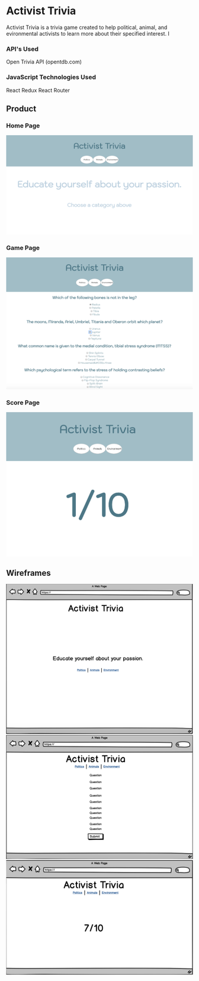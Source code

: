 # Activist Trivia

Activist Trivia is a trivia game created to help political, animal, and evironmental activists to learn more about their specified interest. I

### API's Used
Open Trivia API (opentdb.com)

### JavaScript Technologies Used
React
Redux
React Router

## Product
### Home Page
![alt text](https://github.com/hljacobs5/personal-project/blob/master/Screen%20Shot%202018-11-07%20at%2010.44.46%20AM.png)
### Game Page
![alt text](https://github.com/hljacobs5/personal-project/blob/master/Screen%20Shot%202018-11-07%20at%2010.45.25%20AM.png)
### Score Page
![alt text](https://github.com/hljacobs5/personal-project/blob/master/Screen%20Shot%202018-11-07%20at%2010.45.36%20AM.png)

## Wireframes
![alt text](https://github.com/hljacobs5/personal-project/blob/master/Screen%20Shot%202018-11-07%20at%2010.33.59%20AM.png)
![alt text](https://github.com/hljacobs5/personal-project/blob/master/Screen%20Shot%202018-11-07%20at%2010.22.19%20AM.png)
![alt text](https://github.com/hljacobs5/personal-project/blob/master/Screen%20Shot%202018-11-07%20at%2010.22.54%20AM.png)
